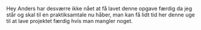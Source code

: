 Hey Anders har desværre ikke nået at få lavet denne opgave færdig da jeg står og skal til en praktiksamtale nu håber, man kan få lidt tid her denne uge til
at lave projektet færdig hvis man mangler noget.
